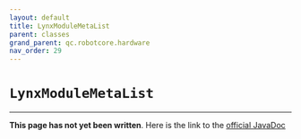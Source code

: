 ```yaml
---
layout: default
title: LynxModuleMetaList
parent: classes
grand_parent: qc.robotcore.hardware
nav_order: 29
---
```

# `LynxModuleMetaList`
---
**This page has not yet been written**. Here is the link to the [official JavaDoc](https://ftctechnh.github.io/ftc_app/doc/javadoc/com/qualcomm/robotcore/hardware/LynxModuleMetaList.html)
        